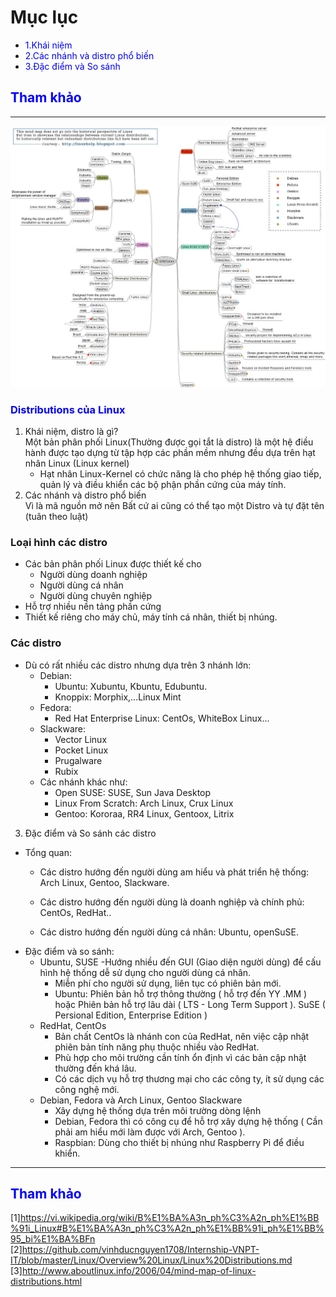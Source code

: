 # Mục lục
- <span style="color:blue"> 1.Khái niệm </span>
- <span style="color:blue"> 2.Các nhánh và distro phổ biến </span>
- <span style="color:blue"> 3.Đặc điểm và So sánh </span>  

## <span style="color:blue"> Tham khảo </span>
----
![image](image/1.jpg) 
### <span style="color:blue"> Distributions của Linux </span>
1. Khái niệm, distro là gì?  
Một bản phân phối Linux(Thường được gọi tắt là distro) là một hệ điều hành được tạo dựng từ tập hợp các phần mềm nhưng đều dựa trên hạt nhân Linux (Linux kernel)  
   - Hạt nhân Linux-Kernel có chức năng là cho phép hệ thống giao tiếp, quản lý và điều khiển các bộ phận phần cứng của máy tính. 
2. Các nhánh và distro phổ biến  
Vì là mã nguồn mở nên Bất cứ ai cũng có thể tạo một Distro và tự đặt tên (tuân theo luật)
### Loại hình các distro 
   - Các bản phân phối Linux được thiết kế cho 
        - Người dùng doanh nghiệp
        - Người dùng cá nhân
        - Người dùng chuyên nghiệp 
  - Hỗ trợ nhiều nền tảng phần cứng 
  - Thiết kế riêng cho máy chủ, máy tính cá nhân, thiết bị nhúng.  
### Các distro 
 - Dù có rất nhiều các distro nhưng dựa trên 3 nhánh lớn:  
     - Debian:
        - Ubuntu: Xubuntu, Kbuntu, Edubuntu.
        - Knoppix: Morphix,...Linux Mint 
    - Fedora:   
        - Red Hat Enterprise Linux: CentOs, WhiteBox Linux...
    - Slackware:
        - Vector Linux 
        - Pocket Linux 
        - Prugalware 
        - Rubix  
   - Các nhánh khác như:  
        - Open SUSE: SUSE, Sun Java Desktop
        - Linux From Scratch: Arch Linux, Crux Linux  
        - Gentoo: Kororaa, RR4 Linux, Gentoox, Litrix        
3. Đặc điểm và So sánh các distro  
- Tổng quan: 
   - Các distro hướng đến người dùng am hiểu và phát triển hệ thống: Arch Linux, Gentoo, Slackware. 

   - Các distro hướng đến người dùng là doanh nghiệp và chính phủ: CentOs, RedHat.. 
   - Các distro hướng đến người dùng cá nhân: Ubuntu, openSuSE. 
- Đặc điểm và so sánh:
   - Ubuntu, SUSE
       -Hướng nhiều đến GUI (Giao diện người dùng) để cấu hình hệ thống dễ sử dụng cho người dùng cá nhân.
       - Miễn phí cho người sử dụng, liên tục có phiên bản mới.
       - Ubuntu: Phiên bản hỗ trợ thông thường ( hỗ trợ đến YY .MM ) hoặc Phiên bản hỗ trợ lâu dài ( LTS - Long Term Support ). SuSE ( Persional Edition, Enterprise Edition )
    - RedHat, CentOs 
        - Bản chất CentOs là nhánh con của RedHat, nên việc cập nhật phiên bản tính năng phụ thuộc nhiều vào RedHat.
        - Phù hợp cho môi trường cần tính ổn định vì các bản cập nhật thường đến khá lâu.
        - Có các dịch vụ hỗ trợ thương mại cho các công ty, ít sử dụng các công nghệ mới.
    - Debian, Fedora và Arch Linux, Gentoo Slackware  
        - Xây dựng hệ thống dựa trên môi trường dòng lệnh 
        - Debian, Fedora thì có công cụ để hỗ trợ xây dựng hệ thống ( Cần phải am hiểu mới làm được với Arch, Gentoo ).
        - Raspbian: Dùng cho thiết bị nhúng như Raspberry Pi để điều khiển.   

---  

## <span style="color:blue"> Tham khảo </span> 

[1]https://vi.wikipedia.org/wiki/B%E1%BA%A3n_ph%C3%A2n_ph%E1%BB%91i_Linux#B%E1%BA%A3n_ph%C3%A2n_ph%E1%BB%91i_ph%E1%BB%95_bi%E1%BA%BFn   
[2]https://github.com/vinhducnguyen1708/Internship-VNPT-IT/blob/master/Linux/Overview%20Linux/Linux%20Distributions.md  
[3]http://www.aboutlinux.info/2006/04/mind-map-of-linux-distributions.html 
